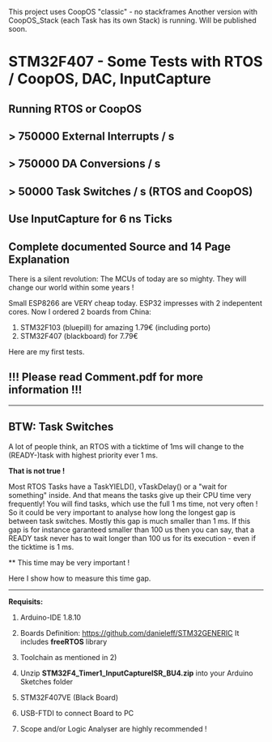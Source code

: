 This project uses CoopOS "classic" - no stackframes
Another version with CoopOS_Stack (each Task has its own Stack) is running.
Will be published soon.

# STM32F407 - Some Tests with RTOS / CoopOS, DAC, InputCapture 
## Running RTOS or CoopOS
## > 750000 External Interrupts / s
## > 750000 DA Conversions / s
## > 50000 Task Switches / s (RTOS and CoopOS)
## Use InputCapture for 6 ns Ticks
## Complete documented Source and 14 Page Explanation

There is a silent revolution:
The MCUs of today are so mighty. They will change our world within some years !

Small ESP8266 are VERY cheap today. ESP32 impresses with 2 indepentent cores.
Now I ordered 2 boards from China:

1) STM32F103 (bluepill) for amazing 1.79€ (including porto)
2) STM32F407 (blackboard) for       7.79€

Here are my first tests.

## !!! Please read   Comment.pdf   for more information !!!

-----------
## BTW: Task Switches

A lot of people think, an RTOS with a ticktime of 1ms will change to the (READY-)task with highest priority ever 1 ms.

**That is not true !**

Most RTOS Tasks have a TaskYIELD(), vTaskDelay() or a "wait for something" inside. And that means the tasks give up their CPU time very frequently! You will find tasks, which use the full 1 ms time, not very often !
So it could be very important to analyse how long the longest gap is between task switches.
Mostly this gap is much smaller than 1 ms.
If this gap is for instance garanteed smaller than 100 us then you can say, that a READY task never has to wait longer than 100 us for its execution - even if the ticktime is 1 ms.

** This time may be very important !

Here I show how to measure this time gap.

-----------

**Requisits:**

1) Arduino-IDE 1.8.10

2) Boards Definition:     https://github.com/danieleff/STM32GENERIC
                          It includes **freeRTOS** library
3) Toolchain as mentioned in 2)

4) Unzip **STM32F4_Timer1_InputCaptureISR_BU4.zip** into your Arduino Sketches folder 

5) STM32F407VE (Black Board)

6) USB-FTDI to connect Board to PC

7) Scope and/or Logic Analyser are highly recommended !
